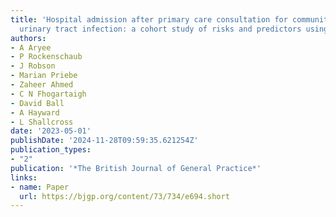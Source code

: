 ```yaml
---
title: 'Hospital admission after primary care consultation for community-onset lower
  urinary tract infection: a cohort study of risks and predictors using linked data'
authors:
- A Aryee
- P Rockenschaub
- J Robson
- Marian Priebe
- Zaheer Ahmed
- C N Fhogartaigh
- David Ball
- A Hayward
- L Shallcross
date: '2023-05-01'
publishDate: '2024-11-28T09:59:35.621254Z'
publication_types:
- "2"
publication: '*The British Journal of General Practice*'
links:
- name: Paper
  url: https://bjgp.org/content/73/734/e694.short
---
```

